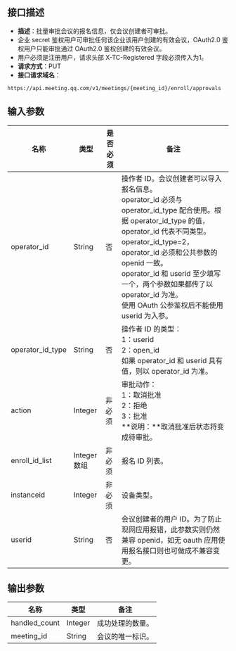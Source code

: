 ## 接口描述
- **描述**：批量审批会议的报名信息，仅会议创建者可审批。
 - 企业 secret 鉴权用户可审批任何该企业该用户创建的有效会议，OAuth2.0 鉴权用户只能审批通过 OAuth2.0 鉴权创建的有效会议。
 - 用户必须是注册用户，请求头部 X-TC-Registered 字段必须传入为1。
- **请求方式**：PUT
- **接口请求域名**：
```plaintext
https://api.meeting.qq.com/v1/meetings/{meeting_id}/enroll/approvals
```


## 输入参数
| **名称**       | **类型**     | **是否必须**  | **备注**                                                     |
| -------------- | ------------ | ------------ | ------------------------------------------------------------ |
| operator_id              | String      | 否   |     操作者 ID。会议创建者可以导入报名信息。<br />operator_id 必须与 operator_id_type 配合使用。根据 operator_id_type 的值，operator_id 代表不同类型。<br />operator_id_type=2，operator_id 必须和公共参数的 openid 一致。<br />operator_id 和 userid 至少填写一个，两个参数如果都传了以 operator_id 为准。<br />使用 OAuth 公参鉴权后不能使用 userid 为入参。                                                     |
| operator_id_type              | String      | 否   | 	操作者 ID 的类型：<br />1：userid<br />2：open_id<br />如果 operator_id 和 userid 具有值，则以 operator_id 为准。                                     |
| action         | Integer      | 非必须        | 审批动作：<br>1：取消批准<br>2：拒绝<br>3：批准<br>**说明：**取消批准后状态将变成待审批。 |
| enroll_id_list | Integer 数组 | 非必须         | 报名 ID 列表。                                                   |
| instanceid     | Integer      | 非必须           | 设备类型。                                                     |
| userid              | String      | 否  |  	会议创建者的用户 ID。为了防止现网应用报错，此参数实则仍然兼容 openid，如无 oauth 应用使用报名接口则也可做成不兼容变更。  |

## 输出参数
| **名称**      | **类型** | **备注**       |
| ------------- | -------- | -------------- |
| handled_count | Integer  | 成功处理的数量。 |
| meeting_id    | String   | 会议的唯一标识。 |




